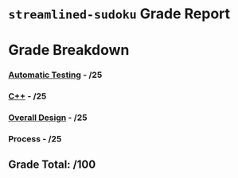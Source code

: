 # `streamlined-sudoku` Grade Report

# Grade Breakdown


### [Automatic Testing](https://github.com/CS126FA19/streamlined-sudoku-914-Chu/issues?utf8=%E2%9C%93&q=label%3A%22Automatic+Testing%22) - /25

### [C++](https://github.com/CS126FA19/streamlined-sudoku-914-Chu/issues?utf8=%E2%9C%93&q=label%3A%22C%2B%2B%22) - /25

### [Overall Design](https://github.com/CS126FA19/streamlined-sudoku-914-Chu/issues?utf8=%E2%9C%93&q=label%3A%22Overall+Design%22) - /25

### Process - /25

## Grade Total: /100
